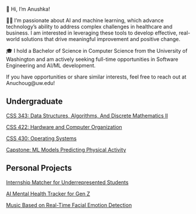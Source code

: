<p>👋 Hi, I’m Anushka!</p>
<p>👩‍💻 I’m passionate about AI and machine learning, which advance technology’s ability to address complex challenges in healthcare and business. I am interested in leveraging these tools to develop effective, real-world solutions that drive meaningful improvement and positive change.</p>
<p>🎓 I hold a Bachelor of Science in Computer Science from the University of Washington and am actively seeking full-time opportunities in Software Engineering and AI/ML development.</p>
<p>If you have opportunities or share similar interests, feel free to reach out at Anuchoug@uw.edu!</p>
<h2>Undergraduate</h2>
<p><a href="https://github.com/Anushka23ja/CSS343">CSS 343: Data Structures, Algorithms, And Discrete Mathematics II </a></p>
<p><a href="https://github.com/Anushka23ja/CSS422">CSS 422: Hardware and Computer Organization </a></p>
<p><a href="https://github.com/Anushka23ja/CSS430">CSS 430: Operating Systems </a></p>
<p><a href="https://github.com/Anushka23ja/CapstoneProject">Capstone: ML Models Predicting Physical Activity</a></p>

<h2>Personal Projects</h2>
<p><a href="https://github.com/Anushka23ja/Calculator">Internship Matcher for Underrepresented Students</a></p>
<p><a href="https://github.com/Anushka23ja/Calculator">AI Mental Health Tracker for Gen Z</a></p>
<p><a href="https://github.com/Anushka23ja/Calculator">Music Based on Real-Time Facial Emotion Detection</a></p>
<!--
